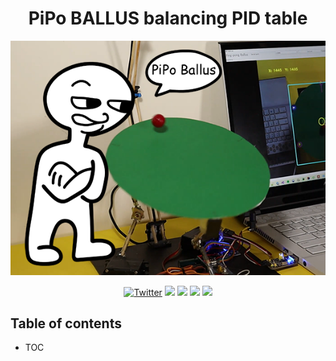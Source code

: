 <h1 align="center">PiPo BALLUS balancing PID table</h1>

<p align="center">
    <img src="./GIT_IMAGES/ballus.png" >
</p>

<div style="width:100%;text-align:center;">
    <a href="https://twitter.com/fern_hertz"><img alt="Twitter" src="https://img.shields.io/twitter/url?label=My%20twitter&style=social&url=https%3A%2F%2Ftwitter.com%2Ffern_hertz" ></a>
    <img src="https://badges.frapsoft.com/os/v1/open-source.svg?v=103" >
    <img src="https://img.shields.io/github/last-commit/XxOinvizioNxX/PiPo-Ballus" >
    <a href="https://github.com/XxOinvizioNxX/PiPo-Ballus/blob/main/LICENSE"><img src="https://img.shields.io/github/license/XxOinvizioNxX/PiPo-Ballus" ></a>
    <a href="https://github.com/XxOinvizioNxX/PiPo-Ballus/stargazers"><img src="https://img.shields.io/github/stars/XxOinvizioNxX/PiPo-Ballus" ></a>
</div>

## Table of contents

- TOC
